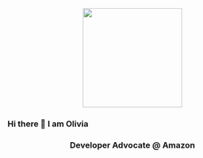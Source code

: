 <div id="header" align="center">
<img src="https://media.giphy.com/media/ARrs16n4l97wC8YWS6/giphy.gif" width="200"/>
</div>

### Hi there 👋 I am Olivia
<h3 align="center">Developer Advocate @ Amazon</h3>
<!--
**sungolivia/sungolivia** is a ✨ _special_ ✨ repository because its `README.md` (this file) appears on your GitHub profile.

- 🔭 I’m currently working on [Amazon Appstore](https://developer.amazon.com/apps-and-games)

- 📫 How to reach me? Check **https://yoolivia.com**

Here are some ideas to get you started:

- 🔭 I’m currently working on ...
- 🌱 I’m currently learning ...
- 👯 I’m looking to collaborate on ...
- 🤔 I’m looking for help with ...
- 💬 Ask me about ...
- 📫 How to reach me: ...
- 😄 Pronouns: ...
- ⚡ Fun fact: ...
-->
